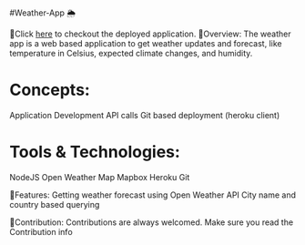  #Weather-App 🌦️
 
📌Click [here](https://chiadi-weather-application.herokuapp.com "weather App") to checkout the deployed application.
🔹Overview:
The weather app is a web based application to get weather updates and forecast, like temperature in Celsius, expected climate changes, and humidity.

# Concepts:
Application Development
API calls
Git based deployment (heroku client)

# Tools & Technologies:
NodeJS
Open Weather Map
Mapbox
Heroku
Git

🔹Features:
Getting weather forecast using Open Weather API
City name and country based querying

🔹Contribution:
Contributions are always welcomed. Make sure you read the Contribution info